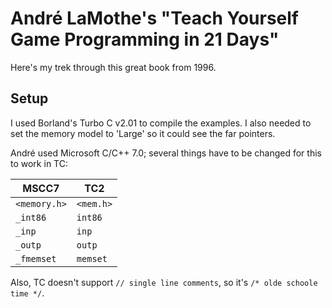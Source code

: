 # André LaMothe's "Teach Yourself Game Programming in 21 Days"
Here's my trek through this great book from 1996.

## Setup
I used Borland's Turbo C v2.01 to compile the examples. I also needed to set the memory model to 'Large' so it could see the far pointers.

André used Microsoft C/C++ 7.0; several things have to be changed for this to work in TC:

| MSCC7        | TC2       |
| ------------ | --------- |
| `<memory.h>` | `<mem.h>` |
| `_int86`     | `int86`   |
| `_inp`       | `inp`     |
| `_outp`      | `outp`    |
| `_fmemset`   | `memset`  |

Also, TC doesn't support `// single line comments`, so it's `/* olde schoole time */`.

